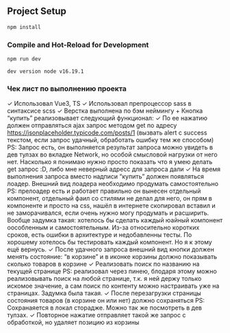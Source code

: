 ## Project Setup
```sh
npm install
```
### Compile and Hot-Reload for Development
```sh
npm run dev
```
```
dev version node v16.19.1
```
### Чек лист по выполнению проекта
✓ Использовал Vue3, TS
✓ Использовал препроцессор sass в синтаксисе scss
✓ Верстка выполнена по бэм неймингу +
Кнопка “купить” реализовывает следующий функционал:
✓ По ее нажатию должен отправляться ajax запрос методом get по адресу https://jsonplaceholder.typicode.com/posts/1 (вызвать alert с success текстом, если запрос удачный, обработать ошибку тем же способом)
PS: Запрос есть, он выполняется результат запроса можно увидеть в дев тулзах во вкладке Network, но особой смысловой нагрузки от него нет.
Насколько я понимаю нужно просто показать что я умею делать get запрос :D, либо мне неверный адресс для запроса дали
✓ На время выполнения запроса вместо надписи “купить” должен появляться лоадер. Внешний вид лоадера необходимо продумать самостоятельно
PS: прелоадер есть и работает правильно он вынесен отдельный компонент, отдельный фаил со стилями не делал для него, он прям в компоненте и просто на css,
нашёл в интернете скопировал вставил и не заморачивался, если очень нужно могу продумать и расширить. Вообще задумка такая: хотелось бы сделать каждый юайный компонент оособленным и самостоятельным.
Из-за относительно коротких сроков, есть ошибки в архитектуре и недобавленны тесты. По хорошему хотелось бы тестировать каждый компонент. Но я к этому ещё вернусь.
✓ После удачного запроса внешний вид кнопки должен менять состояние: “в корзине” и в иконке корзины должно показывать сколько товаров в корзине
✓ Реализовать поиск по названию на текущей странице
PS:  реализовал через пинею, блодаря этому можно реализовывать поиск на любой странице, т.к. я  ней держу только искомое значение,
а сам поиск по контенту можно настраивать уже на страницах. Задумка была такая.
✓ После перезагрузки страницы состояния товаров (в корзине он или нет) должно сохраняться
PS: Сохранаяется в локал сторадже. Можно так же посмотреть в дев тулзах.
✓ Повторное нажатие отправляет такой же запрос с обработкой, но удаляет позицию из корзины